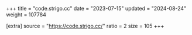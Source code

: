 +++
title = "code.strigo.cc"
date = "2023-07-15"
updated = "2024-08-24"
weight = 107784

[extra]
source = "https://code.strigo.cc/"
ratio = 2
size = 105
+++
